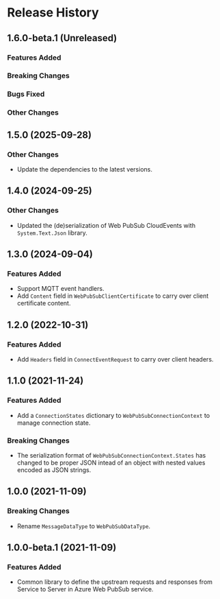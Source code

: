 # Release History

## 1.6.0-beta.1 (Unreleased)

### Features Added

### Breaking Changes

### Bugs Fixed

### Other Changes

## 1.5.0 (2025-09-28)

### Other Changes
- Update the dependencies to the latest versions.

## 1.4.0 (2024-09-25)

### Other Changes
- Updated the (de)serialization of Web PubSub CloudEvents with `System.Text.Json` library.

## 1.3.0 (2024-09-04)

### Features Added
- Support MQTT event handlers.
- Add `Content` field in `WebPubSubClientCertificate` to carry over client certificate content.

## 1.2.0 (2022-10-31)

### Features Added
- Add `Headers` field in `ConnectEventRequest` to carry over client headers.

## 1.1.0 (2021-11-24)

### Features Added
- Add a `ConnectionStates` dictionary to `WebPubSubConnectionContext` to manage connection state.

### Breaking Changes
- The serialization format of `WebPubSubConnectionContext.States` has changed to be proper JSON intead of an object with nested values encoded as JSON strings.

## 1.0.0 (2021-11-09)

### Breaking Changes
- Rename `MessageDataType` to `WebPubSubDataType`.

## 1.0.0-beta.1 (2021-11-09)

### Features Added

- Common library to define the upstream requests and responses from Service to Server in Azure Web PubSub service.
